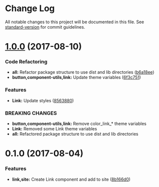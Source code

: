 # Change Log

All notable changes to this project will be documented in this file.
See [standard-version](https://github.com/conventional-changelog/standard-version) for commit guidelines.

<a name="1.0.0"></a>
# [1.0.0](https://github.com/mineral-ui/mineral-ui/compare/@mineral-ui/link@0.1.0...@mineral-ui/link@1.0.0) (2017-08-10)


### Code Refactoring

* **all:** Refactor package structure to use dist and lib directories ([b6a18ee](https://github.com/mineral-ui/mineral-ui/commit/b6a18ee))
* **button,component-utils,link:** Update theme variables ([6f3c751](https://github.com/mineral-ui/mineral-ui/commit/6f3c751))


### Features

* **Link:** Update styles ([8563880](https://github.com/mineral-ui/mineral-ui/commit/8563880))


### BREAKING CHANGES

* **button,component-utils,link:** Remove color_link_* theme variables
* **Link:** Removed some Link theme variables
* **all:** Refactored package structure to use dist and lib
directories




<a name="0.1.0"></a>
# 0.1.0 (2017-08-04)


### Features

* **link,site:** Create Link component and add to site ([8b166d0](https://github.com/mineral-ui/mineral-ui/commit/8b166d0))
